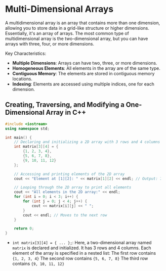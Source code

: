 # Multi-Dimensional Arrays
A multidimensional array is an array that contains more than one dimension, allowing you to store data in a grid-like structure or higher dimensions. Essentially, it's an array of arrays. The most common type of multidimensional array is the two-dimensional array, but you can have arrays with three, four, or more dimensions.

Key Characteristics:
- **Multiple Dimensions**: Arrays can have two, three, or more dimensions.
- **Homogeneous Elements**: All elements in the array are of the same type.
- **Contiguous Memory**: The elements are stored in contiguous memory locations.
- **Indexing**: Elements are accessed using multiple indices, one for each dimension.

## Creating, Traversing, and Modifying a One-Dimensional Array in C++
```cpp
#include <iostream>
using namespace std;

int main() {
    // Declaring and initializing a 2D array with 3 rows and 4 columns
    int matrix[3][4] = {
        {1, 2, 3, 4},
        {5, 6, 7, 8},
        {9, 10, 11, 12}
    };

    // Accessing and printing elements of the 2D array
    cout << "Element at [1][2]: " << matrix[1][2] << endl; // Output: 7

    // Looping through the 2D array to print all elements
    cout << "All elements in the 2D array:" << endl;
    for (int i = 0; i < 3; i++) {
        for (int j = 0; j < 4; j++) {
            cout << matrix[i][j] << " ";
        }
        cout << endl; // Moves to the next row
    }

    return 0;
}
```

- `int matrix[3][4] = { ... };`: Here, a two-dimensional array named `matrix` is declared and initialized. It has 3 rows and 4 columns. Each element of the array is specified in a nested list:
    The first row contains `{1, 2, 3, 4}`
    The second row contains `{5, 6, 7, 8}`
    The third row contains `{9, 10, 11, 12}`
